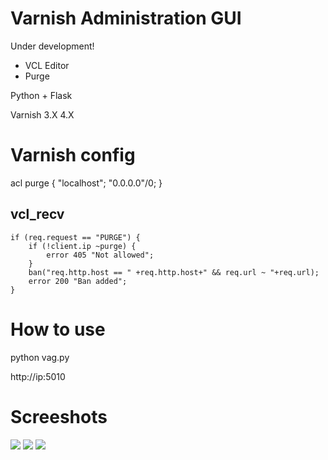 Varnish Administration GUI 
==========================

Under development!

* VCL Editor
* Purge

Python + Flask

Varnish 3.X 4.X

Varnish config
==============

acl purge {
    "localhost";
    "0.0.0.0"/0;
}

vcl_recv
--------

    if (req.request == "PURGE") {
        if (!client.ip ~purge) {
            error 405 "Not allowed";
        }
        ban("req.http.host == " +req.http.host+" && req.url ~ "+req.url);
        error 200 "Ban added";
    }

How to use
==========

python vag.py

http://ip:5010

Screeshots
==========
![](http://s29.postimg.org/v3p1ohtlj/tela_3.png)
![](http://s28.postimg.org/76hy2tw2l/tela_2.png)
![](http://s17.postimg.org/e5xhb7ntb/tela1.png)
